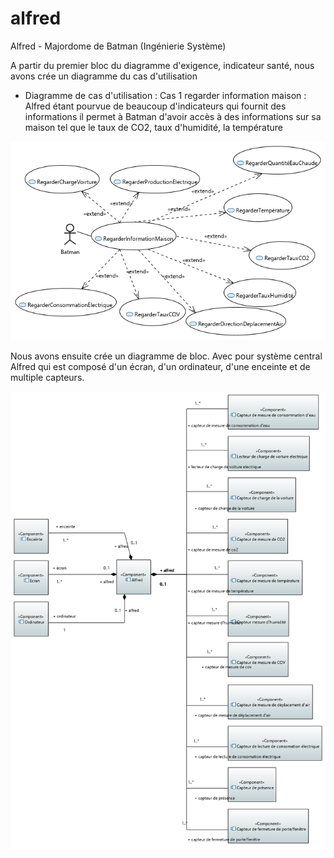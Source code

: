 # alfred
Alfred - Majordome de Batman (Ingénierie Système)

A partir du premier bloc du diagramme d'exigence, indicateur santé, nous avons crée un diagramme du cas d'utilisation
 - Diagramme de cas d'utilisation : 
  Cas 1 regarder information maison : Alfred étant pourvue de beaucoup d'indicateurs qui fournit des informations il permet à Batman      d'avoir accès à des informations sur sa maison tel que le taux de CO2, taux d'humidité, la température

![Alt text](https://github.com/kideisui/alfred/blob/master/SysML_1_6_Use_Case_Diagram.PNG)

Nous avons ensuite crée un diagramme de bloc. Avec pour système central Alfred qui est composé d'un écran, d'un ordinateur, d'une enceinte et de multiple capteurs.

![Alt text](https://github.com/kideisui/alfred/blob/master/NewSysML1_6BlockDefinitionDiagram.PNG)

